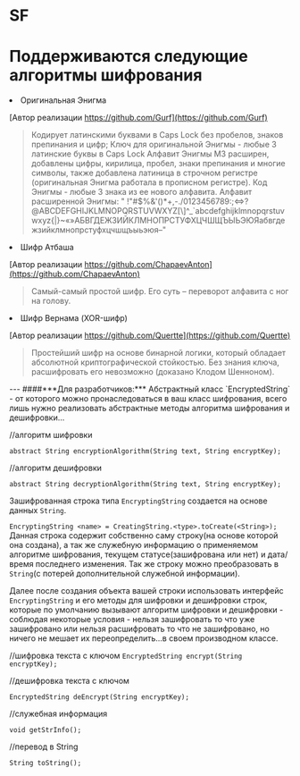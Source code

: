 # SF

# Поддерживаются следующие алгоритмы шифрования
<li>
Оригинальная Энигма

[Автор реализации https://github.com/Gurf](https://github.com/Gurf)

>Кодирует латинскими буквами в Caps Lock без пробелов, знаков препинания и цифр;
Ключ для оригинальной Энигмы - любые 3 латинские буквы в Caps Lock
>Алфавит Энигмы M3 раcширен, добавлены цифры, кирилица, пробел, знаки препинания
и многие символы, также добавлена латиница в строчном регистре
(оригинальная Энигма работала в прописном регистре).
Код Энигмы - любые 3 знака из ее нового алфавита.
Алфавит расширенной Энигмы: " !"#$%&\'()*+,-./0123456789:;<=>?@ABCDEFGHIJKLMNOPQRSTUVWXYZ[\\]^_`abcdefghijklmnopqrstuvwxyz{|}~«»АБВГДЕЖЗИЙКЛМНОПРСТУФХЦЧШЩЪЫЬЭЮЯабвгдежзийклмнопрстуфхцчшщъыьэюя–"
</li>

<li>
Шифр Атбаша

[Автор реализации https://github.com/ChapaevAnton](https://github.com/ChapaevAnton)

>Самый-самый простой шифр. Его суть – переворот алфавита с ног на голову.
</li>

<li>
Шифр Вернама (XOR-шифр)

[Автор реализации https://github.com/Quertte](https://github.com/Quertte)

>Простейший шифр на основе бинарной логики, который обладает абсолютной криптографической стойкостью. Без знания ключа, расшифровать его невозможно (доказано Клодом Шенноном).
</li>
---
####***Для разработчиков:***
Абстрактный класс `EncryptedString` - от которого можно пронаследоваться в ваш класс шифрования, всего лишь нужно реализовать абстрактные методы алгоритма шифрования и дешифровки...

//алгоритм шифровки

```abstract String encryptionAlgorithm(String text, String encryptKey);```

//алгоритм дешифровки

```abstract String decryptionAlgorithm(String text, String encryptKey);```

Зашифрованная строка типа `EncryptingString` создается на основе данных `String`.

`EncryptingString <name> = CreatingString.<type>.toCreate(<String>);`
Данная строка содержит собственно саму строку(на основе которой она создана), а так же служебную информацию о применяемом алгоритме шифрования, текущем статусе(зашифрована или нет) и дата/время последнего изменения. Так же строку можно преобразовать в `String`(с потерей дополнительной служебной информации).

Далее после создания объекта вашей строки использовать интерфейс `EncryptingString` и его методы для шифровки и дешифровки строк, которые по умолчанию вызывают алгоритм шифровки и дешифровки - соблюдая некоторые условия - нельзя зашифровать то что уже зашифровано или нельзя расшифровать то что не зашифровано, но ничего не мешает их переопределить...в своем производном классе.

//шифровка текста с ключом
```EncryptedString encrypt(String encryptKey);```

//дешифровка текста с ключом

```EncryptedString deEncrypt(String encryptKey);```

//служебная информация

```void getStrInfo();```

//перевод в String

```String toString();```
